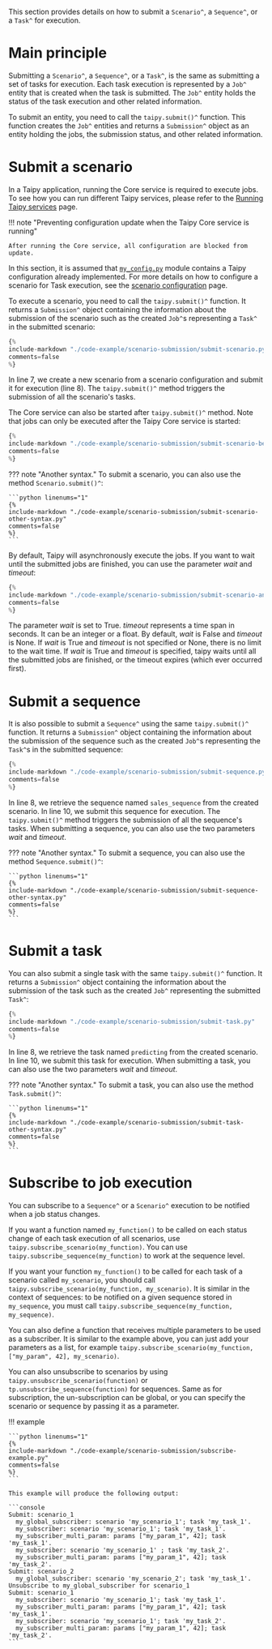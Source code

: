 This section provides details on how to submit a `Scenario^`, a `Sequence^`, or
a `Task^` for execution.

# Main principle

Submitting a `Scenario^`, a `Sequence^`, or a `Task^`, is the same as submitting
a set of tasks for execution. Each task execution is represented by a `Job^`
entity that is created when the task is submitted. The `Job^` entity holds the
status of the task execution and other related information.

To submit an entity, you need to call the `taipy.submit()^` function. This function
creates the `Job^` entities and returns a `Submission^` object as an entity holding
the jobs, the submission status, and other related information.

# Submit a scenario

In a Taipy application, running the Core service is required to execute jobs.
To see how you can run different Taipy services, please refer to the
[Running Taipy services](../../run-deploy/run/running_services.md) page.

!!! note "Preventing configuration update when the Taipy Core service is running"

    After running the Core service, all configuration are blocked from update.

In this section, it is assumed that
<a href="../code-example/scenario-submission/my_config.py" download>`my_config.py`</a>
module contains a Taipy configuration already implemented. For more details on how to configure
a scenario for Task execution, see the [scenario configuration](scenario-config.md) page.

To execute a scenario, you need to call the `taipy.submit()^` function. It returns a `Submission^` object containing
the information about the submission of the scenario such as the created `Job^`s representing a `Task^` in
the submitted scenario:

```python linenums="1"
{%
include-markdown "./code-example/scenario-submission/submit-scenario.py"
comments=false
%}
```

In line 7, we create a new scenario from a scenario configuration and submit it for execution (line 8).
The `taipy.submit()^` method triggers the submission of all the scenario's tasks.

The Core service can also be started after `taipy.submit()^` method. Note that jobs can only be executed
after the Taipy Core service is started:

```python linenums="1"
{%
include-markdown "./code-example/scenario-submission/submit-scenario-before-run.py"
comments=false
%}
```

??? note "Another syntax."
    To submit a scenario, you can also use the method `Scenario.submit()^`:

    ```python linenums="1"
    {%
    include-markdown "./code-example/scenario-submission/submit-scenario-other-syntax.py"
    comments=false
    %}
    ```

By default, Taipy will asynchronously execute the jobs. If you want to wait until the submitted jobs
are finished, you can use the parameter _wait_ and _timeout_:

```python linenums="1"
{%
include-markdown "./code-example/scenario-submission/submit-scenario-and-wait.py"
comments=false
%}
```
The parameter _wait_ is set to True. _timeout_ represents a time span in seconds. It can be an
integer or a float. By default, _wait_ is False and _timeout_ is None. If _wait_ is True and
_timeout_ is not specified or None, there is no limit to the wait time. If _wait_ is True and
_timeout_ is specified, taipy waits until all the submitted jobs are finished, or the timeout
expires (which ever occurred first).

# Submit a sequence

It is also possible to submit a `Sequence^` using the same `taipy.submit()^` function. It
returns a `Submission^` object containing the information about the submission of the sequence
such as the created `Job^`s representing the `Task^`s in the submitted sequence:

```python linenums="1"
{%
include-markdown "./code-example/scenario-submission/submit-sequence.py"
comments=false
%}
```

In line 8, we retrieve the sequence named `sales_sequence` from the created scenario. In line 10,
we submit this sequence for execution. The `taipy.submit()^` method triggers the submission of all
the sequence's tasks. When submitting a sequence, you can also use the two parameters _wait_ and
_timeout_.

??? note "Another syntax."
    To submit a sequence, you can also use the method `Sequence.submit()^`:

    ```python linenums="1"
    {%
    include-markdown "./code-example/scenario-submission/submit-sequence-other-syntax.py"
    comments=false
    %}
    ```

# Submit a task

You can also submit a single task with the same `taipy.submit()^` function. It returns a
`Submission^` object containing the information about the submission of the task such as
the created `Job^` representing the submitted `Task^`:

```python linenums="1"
{%
include-markdown "./code-example/scenario-submission/submit-task.py"
comments=false
%}
```

In line 8, we retrieve the task named `predicting` from the created scenario. In line 10, we submit this
task for execution. When submitting a task, you can also use the two parameters _wait_ and _timeout_.


??? note "Another syntax."
    To submit a task, you can also use the method `Task.submit()^`:

    ```python linenums="1"
    {%
    include-markdown "./code-example/scenario-submission/submit-task-other-syntax.py"
    comments=false
    %}
    ```

# Subscribe to job execution

You can subscribe to a `Sequence^` or a `Scenario^` execution to be notified when a job
status changes.

If you want a function named `my_function()` to be called on each status change of each
task execution of all scenarios, use `taipy.subscribe_scenario(my_function)`. You can use
`taipy.subscribe_sequence(my_function)` to work at the sequence level.

If you want your function `my_function()` to be called for each task of a scenario called
`my_scenario`, you should call `taipy.subscribe_scenario(my_function, my_scenario)`. It is
similar in the context of sequences: to be notified on a given sequence stored in `my_sequence`,
you must call `taipy.subscribe_sequence(my_function, my_sequence)`.

You can also define a function that receives multiple parameters to be used as a subscriber.
It is similar to the example above, you can just add your parameters as a list, for example
`taipy.subscribe_scenario(my_function, ["my_param", 42], my_scenario)`.

You can also unsubscribe to scenarios by using `taipy.unsubscribe_scenario(function)`
or `tp.unsubscribe_sequence(function)` for sequences. Same as for subscription, the un-subscription
can be global, or you can specify the scenario or sequence by passing it as a parameter.

!!! example

    ```python linenums="1"
    {%
    include-markdown "./code-example/scenario-submission/subscribe-example.py"
    comments=false
    %}
    ```

    This example will produce the following output:

    ```console
    Submit: scenario_1
      my_global_subscriber: scenario 'my_scenario_1'; task 'my_task_1'.
      my_subscriber: scenario 'my_scenario_1'; task 'my_task_1'.
      my_subscriber_multi_param: params ["my_param_1", 42]; task 'my_task_1'.
      my_subscriber: scenario 'my_scenario_1' ; task 'my_task_2'.
      my_subscriber_multi_param: params ["my_param_1", 42]; task 'my_task_2'.
    Submit: scenario_2
      my_global_subscriber: scenario 'my_scenario_2'; task 'my_task_1'.
    Unsubscribe to my_global_subscriber for scenario_1
    Submit: scenario_1
      my_subscriber: scenario 'my_scenario_1'; task 'my_task_1'.
      my_subscriber_multi_param: params ["my_param_1", 42]; task 'my_task_1'.
      my_subscriber: scenario 'my_scenario_1'; task 'my_task_2'.
      my_subscriber_multi_param: params ["my_param_1", 42]; task 'my_task_2'.
    ```
